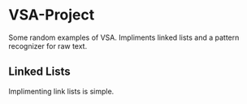 # VSA-Project

Some random examples of VSA. Impliments linked lists and a pattern recognizer for raw text.

## Linked Lists

Implimenting link lists is simple.
